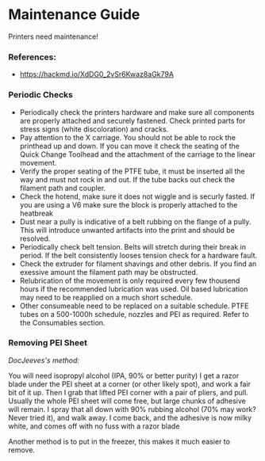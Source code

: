 # Maintenance Guide

Printers need maintenance!

### References:

* https://hackmd.io/XdDG0_2vSr6Kwaz8aGk79A

### Periodic Checks

* Periodically check the printers hardware and make sure all components are properly attached and securely fastened. Check printed parts for stress signs (white discoloration) and cracks.
* Pay attention to the X carriage. You should not be able to rock the printhead up and down. If you can move it check the seating of the Quick Change Toolhead and the attachment of the carriage to the linear movement.
* Verify the proper seating of the PTFE tube, it must be inserted all the way and must not rock in and out. If the tube backs out check the filament path and coupler.
* Check the hotend, make sure it does not wiggle and is securly fasted. If you are using a V6 make sure the block is properly attached to the heatbreak
* Dust near a pully is indicative of a belt rubbing on the flange of a pully. This will introduce unwanted artifacts into the print and should be resolved.
* Periodically check belt tension. Belts will stretch during their break in period. If the belt consistently looses tension check for a hardware fault.
* Check the extruder for filament shavings and other debris. If you find an exessive amount the filament path may be obstructed.
* Relubrication of the movement is only required every few thousend hours if the recommended lubrication was used. Oil based lubrication may need to be reapplied on a much short schedule.
* Other consumeable need to be replaced on a suitable schedule. PTFE tubes on a 500-1000h schedule, nozzles and PEI as required. Refer to the Consumables section.

### Removing PEI Sheet

_DocJeeves's method:_

You will need isopropyl alcohol (IPA, 90% or better purity) I get a razor blade under the PEI sheet at a corner (or other likely spot), and work a fair bit of it up. Then I grab that lifted PEI corner with a pair of pliers, and pull. Usually the whole PEI sheet will come free, but large chunks of adhesive will remain. I spray that all down with 90% rubbing alcohol (70% may work? Never tried it), and walk away. I come back, and the adhesive is now milky white, and comes off with no fuss with a razor blade

Another method is to put in the freezer, this makes it much easier to remove.